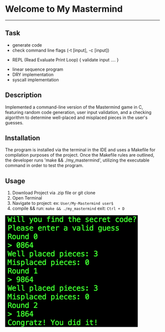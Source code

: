 # Welcome to My Mastermind
***

## Task

+ generate code
+ check command line flags (-t [input], -c [input])
- REPL (Read Evaluate Print Loop)
{
    validate input
    ....
}
+ linear sequence program
+ DRY implementation
+ syscall implementation

## Description
Implemented a command-line version of the Mastermind game in C, featuring random code generation, user input validation, and a checking algorithm to determine well-placed and misplaced pieces in the user's guesses.

## Installation
The program is installed via the terminal in the IDE and uses a Makefile for compilation purposes of the project.
Once the Makefile rules are outlined, the developer runs 'make && ./my_mastermind',
utilizing the executable command in order to test the program. 
## Usage
1. Download Project via .zip file or git clone 
2. Open Terminal
3. Navigate to project: 
ex: ```User/My-Mastermind user$``` 
4. 
    compile && run: ```make && ./my_mastermind```
    exit: ```Ctrl + D```

![Alt text](my_mastermind.png)

